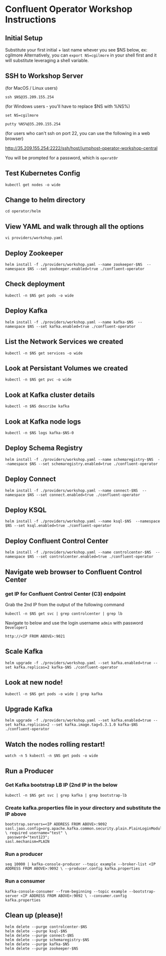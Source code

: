 # Confluent Operator Workshop Instructions


## Initial Setup


Substitute your first initial + last name whever you see $NS below, ex: cgilmore
Alternatively, you can `export NS=cgilmore` in your shell first and it will substitute leveraging a shell variable.


## SSH to Workshop Server 

(for MacOS / Linux users)

`ssh $NS@35.209.155.254`

(for Windows users - you'll have to replace $NS with %NS%)

`set NS=cgilmore`

`putty %NS%@35.209.155.254`

(for users who can't ssh on port 22, you can use the following in a web browser)

http://35.209.155.254:2222/ssh/host/jumphost-operator-workshop-central

You will be prompted for a password, which is `operat0r`


## Test Kubernetes Config

`kubectl get nodes -o wide`

## Change to helm directory

`cd operator/helm`

## View YAML and walk through all the options

`vi providers/workshop.yaml`

## Deploy Zookeeper


`helm install -f ./providers/workshop.yaml --name zookeeper-$NS  --namespace $NS --set zookeeper.enabled=true ./confluent-operator`


## Check deployment


`kubectl -n $NS get pods -o wide`


## Deploy Kafka


`helm install -f ./providers/workshop.yaml --name kafka-$NS  --namespace $NS --set kafka.enabled=true ./confluent-operator`


## List the Network Services we created


`kubectl -n $NS get services -o wide`


## Look at Persistant Volumes we created


`kubectl -n $NS get pvc -o wide`

## Look at Kafka cluster details


`kubectl -n $NS describe kafka`

## Look at Kafka node logs

`kubectl -n $NS logs kafka-$NS-0`

## Deploy Schema Registry


`helm install -f ./providers/workshop.yaml --name schemaregistry-$NS  --namespace $NS --set schemaregistry.enabled=true ./confluent-operator`

## Deploy Connect


`helm install -f ./providers/workshop.yaml --name connect-$NS  --namespace $NS --set connect.enabled=true ./confluent-operator`


## Deploy KSQL


`helm install -f ./providers/workshop.yaml --name ksql-$NS  --namespace $NS --set ksql.enabled=true ./confluent-operator`


## Deploy Confluent Control Center


`helm install -f ./providers/workshop.yaml --name controlcenter-$NS  --namespace $NS --set controlcenter.enabled=true ./confluent-operator`


## Navigate web browser to Confluent Control Center


### get IP for Confluent Control Center (C3) endpoint

Grab the 2nd IP from the output of the following command

`kubectl -n $NS get svc | grep controlcenter | grep lb`

Navigate to below and use the login username `admin` with password `Developer1`

`http://<IP FROM ABOVE>:9021`


## Scale Kafka

`helm upgrade -f ./providers/workshop.yaml --set kafka.enabled=true --set kafka.replicas=2 kafka-$NS ./confluent-operator`

## Look at new node!

`kubectl -n $NS get pods -o wide | grep kafka`

## Upgrade Kafka

`helm upgrade -f ./providers/workshop.yaml --set kafka.enabled=true --set kafka.replicas=2 --set kafka.image.tag=5.3.1.0 kafka-$NS ./confluent-operator`

## Watch the nodes rolling restart!

`watch -n 5 kubectl -n $NS get pods -o wide`

## Run a Producer

### Get Kafka bootstrap LB IP (2nd IP in the below

`kubectl -n $NS get svc | grep kafka | grep bootstrap-lb`


### Create kafka.properties file in your directory and substitute the IP above

```
bootstrap.servers=<IP ADDRESS FROM ABOVE>:9092
sasl.jaas.config=org.apache.kafka.common.security.plain.PlainLoginModule \ required username="test" \
 password="test123";
sasl.mechanism=PLAIN
```

### Run a producer

`seq 10000 | kafka-console-producer --topic example --broker-list <IP ADDRESS FROM ABOVE>:9092 \
--producer.config kafka.properties`
  
### Run a consumer

`kafka-console-consumer --from-beginning --topic example --bootstrap-server <IP ADDRESS FROM ABOVE>:9092 \
--consumer.config kafka.properties`



## Clean up (please)!

```
helm delete --purge controlcenter-$NS
helm delete --purge ksql-$NS
helm delete --purge connect-$NS
helm delete --purge schemaregistry-$NS
helm delete --purge kafka-$NS
helm delete --purge zookeeper-$NS
```
